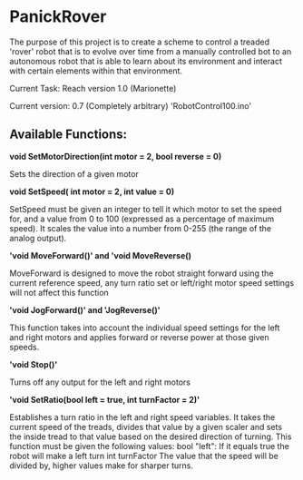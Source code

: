 # PanickRover

The purpose of this project is to create a scheme to control a treaded 'rover' robot that is to evolve over time from a manually controlled bot to an autonomous robot that is able to learn about its environment and interact with certain elements within that environment.

Current Task: Reach version 1.0 (Marionette)

Current version: 0.7 (Completely arbitrary)
'RobotControl100.ino' 

## Available Functions:

**void SetMotorDirection(int motor = 2, bool reverse = 0)**

Sets the direction of a given motor


**void SetSpeed( int motor = 2, int value = 0)**

SetSpeed must be given an integer to tell it which motor to set the speed for, and a value from 0 to 100 (expressed as a percentage of maximum speed). It scales the value into a number from 0-255 (the range of the analog output).


**'void MoveForward()' and 'void MoveReverse()**

MoveForward is designed to move the robot straight forward using the current reference speed, any turn ratio set or left/right motor speed settings will not affect this function


**'void JogForward()' and 'JogReverse()'**

This function takes into account the individual speed settings for the left and right motors and applies forward or reverse power at those given speeds.


**'void Stop()'**

Turns off any output for the left and right motors


**'void SetRatio(bool left = true, int turnFactor = 2)'**

Establishes a turn ratio in the left and right speed variables. It takes the current speed of the treads, divides that value by a given scaler and sets the inside tread to that value based on the desired direction of turning.
This function must be given the following values:
bool "left": If it equals true the robot will make a left turn
int turnFactor The value that the speed will be divided by, higher values make for sharper turns.


